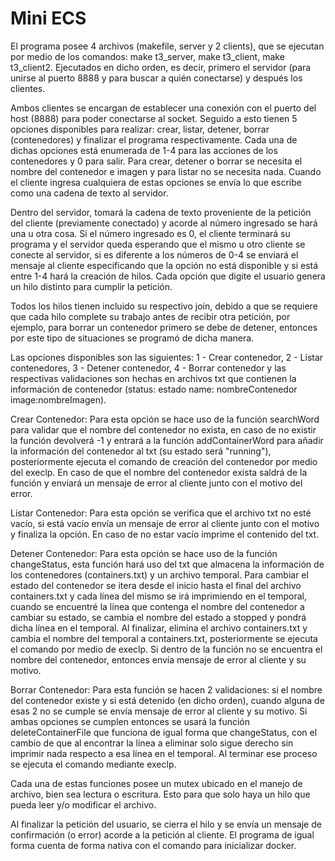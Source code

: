 # Mini ECS


El programa posee 4 archivos (makefile, server y 2 clients), que se ejecutan por medio de los comandos: make t3_server, make t3_client, make t3_client2. Ejecutados en dicho orden, es decir, primero el servidor (para unirse al puerto 8888 y para buscar a quién conectarse) y después los clientes.


Ambos clientes se encargan de establecer una conexión con el puerto del host (8888) para poder conectarse al socket. Seguido a esto tienen 5 opciones disponibles para realizar: crear, listar, detener, borrar (contenedores) y finalizar el programa respectivamente. Cada una de dichas opciones está enumerada de 1-4 para las acciones de los contenedores y 0 para salir. Para crear, detener o borrar se necesita el nombre del contenedor e imagen y para listar no se necesita nada. Cuando el cliente ingresa cualquiera de estas opciones se envía lo que escribe como una cadena de texto al servidor.


Dentro del servidor, tomará la cadena de texto proveniente de la petición del cliente (previamente conectado) y acorde al número ingresado se hará una u otra cosa. Si el número ingresado es 0, el cliente terminará su programa y el servidor queda esperando que el mismo u otro cliente se conecte al servidor, si es diferente a los números de 0-4 se enviará el mensaje al cliente especificando que la opción no está disponible y si está entre 1-4 hará la creación de hilos. Cada opción que digite el usuario genera un hilo distinto para cumplir la petición.


Todos los hilos tienen incluido su respectivo join, debido a que se requiere que cada hilo complete su trabajo antes de recibir otra petición, por ejemplo, para borrar un contenedor primero se debe de detener, entonces por este tipo de situaciones se programó de dicha manera.


Las opciones disponibles son las siguientes: 1 - Crear contenedor, 2 - Listar contenedores, 3 - Detener contenedor, 4 - Borrar contenedor y las respectivas validaciones son hechas en archivos txt que contienen la información de contenedor (status: estado name: nombreContenedor image:nombreImagen).


Crear Contenedor: Para esta opción se hace uso de la función searchWord para validar que el nombre del contenedor no exista, en caso de no existir la función devolverá -1 y entrará a la función addContainerWord para añadir la información del contenedor al txt (su estado será "running"), posteriormente ejecuta el comando de creación del contenedor por medio del execlp. En caso de que el nombre del contenedor exista saldrá de la función y enviará un mensaje de error al cliente junto con el motivo del error.

Listar Contenedor: Para esta opción se verifica que el archivo txt no esté vacío, si está vacío envía un mensaje de error al cliente junto con el motivo y finaliza la opción. En caso de no estar vacío imprime el contenido del txt.

Detener Contenedor: Para esta opción se hace uso de la función changeStatus, esta función hará uso del txt que almacena la información de los contenedores (containers.txt) y un archivo temporal. Para cambiar el estado del contenedor se itera desde el inicio hasta el final del archivo containers.txt y cada línea del mismo se irá imprimiendo en el temporal, cuando se encuentré la línea que contenga el nombre del contenedor a cambiar su estado, se cambia el nombre del estado a stopped y pondrá dicha línea en el temporal. Al finalizar, elimina el archivo containers.txt y cambia el nombre del temporal a containers.txt, posteriormente se ejecuta el comando por medio de execlp. Si dentro de la función no se encuentra el nombre del contenedor, entonces envía mensaje de error al cliente y su motivo.

Borrar Contenedor: Para esta función se hacen 2 validaciones: si el nombre del contenedor existe y si está detenido (en dicho orden), cuando alguna de esas 2 no se cumple se envía mensaje de error al cliente y su motivo. Si ambas opciones se cumplen entonces se usará la función deleteContainerFile que funciona de igual forma que changeStatus, con el cambio de que al encontrar la línea a eliminar solo sigue derecho sin imprimir nada respecto a esa línea en el temporal. Al terminar ese proceso se ejecuta el comando mediante execlp.


Cada una de estas funciones posee un mutex ubicado en el manejo de archivo, bien sea lectura o escritura. Esto para que solo haya un hilo que pueda leer y/o modificar el archivo. 


Al finalizar la petición del usuario, se cierra el hilo y se envía un mensaje de confirmación (o error) acorde a la petición al cliente. El programa de igual forma cuenta de forma nativa con el comando para inicializar docker. 




